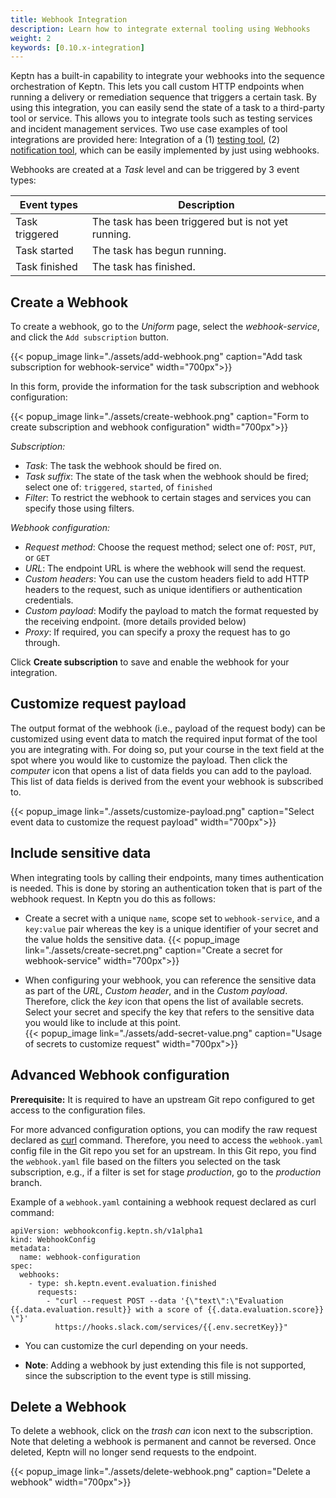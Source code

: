```yaml
---
title: Webhook Integration
description: Learn how to integrate external tooling using Webhooks
weight: 2
keywords: [0.10.x-integration]
---
```


Keptn has a built-in capability to integrate your webhooks into the sequence orchestration of Keptn. This lets you call custom HTTP endpoints when running a delivery or remediation sequence that triggers a certain task. By using this integration, you can easily send the state of a task to a third-party tool or service. This allows you to integrate tools such as testing services and incident management services. Two use case examples of tool integrations are provided here: Integration of a (1) [testing tool](../how_integrate/#testing-tools), (2) [notification tool](../how_integrate/#notification-tools), which can be easily implemented by just using webhooks.    

Webhooks are created at a *Task* level and can be triggered by 3 event types: 

| Event types    	| Description                                         	|
|----------------	|-----------------------------------------------------	|
| Task triggered 	| The task has been triggered but is not yet running. 	|
| Task started   	| The task has begun running.                         	|
| Task finished  	| The task has finished.                              	|

## Create a Webhook 

To create a webhook, go to the *Uniform* page, select the *webhook-service*, and click the `Add subscription` button. 

{{< popup_image
link="./assets/add-webhook.png"
caption="Add task subscription for webhook-service"
width="700px">}}

In this form, provide the information for the task subscription and webhook configuration: 

{{< popup_image
link="./assets/create-webhook.png"
caption="Form to create subscription and webhook configuration"
width="700px">}}

*Subscription:*

* *Task*: The task the webhook should be fired on.
* *Task suffix*: The state of the task when the webhook should be fired; select one of: `triggered`, `started`, of `finished`
* *Filter*: To restrict the webhook to certain stages and services you can specify those using filters. 

*Webhook configuration:*

* *Request method*: Choose the request method; select one of: `POST`, `PUT`, or `GET`
* *URL*: The endpoint URL is where the webhook will send the request. 
* *Custom headers*: You can use the custom headers field to add HTTP headers to the request, such as unique identifiers or authentication credentials.
* *Custom payload*: Modify the payload to match the format requested by the receiving endpoint. (more details provided below)
* *Proxy*: If required, you can specify a proxy the request has to go through.

Click **Create subscription** to save and enable the webhook for your integration.

## Customize request payload

The output format of the webhook (i.e., payload of the request body) can be customized using event data to match the required input format of the tool you are integrating with. For doing so, put your course in the text field at the spot where you would like to customize the payload. Then click the *computer* icon that opens a list of data fields you can add to the payload. This list of data fields is derived from the event your webhook is subscribed to. 

{{< popup_image
link="./assets/customize-payload.png"
caption="Select event data to customize the request payload"
width="700px">}}

## Include sensitive data

When integrating tools by calling their endpoints, many times authentication is needed. This is done by storing an authentication token that is part of the webhook request. In Keptn you do this as follows: 

* Create a secret with a unique `name`, scope set to `webhook-service`, and a `key:value` pair whereas the key is a unique identifier of your secret and the value holds the sensitive data.
  {{< popup_image
  link="./assets/create-secret.png"
  caption="Create a secret for webhook-service"
  width="700px">}}

* When configuring your webhook, you can reference the sensitive data as part of the *URL*, *Custom header*, and in the *Custom payload*. Therefore, click the *key* icon that opens the list of available secrets. Select your secret and specify the key that refers to the sensitive data you would like to include at this point.  
  {{< popup_image
  link="./assets/add-secret-value.png"
  caption="Usage of secrets to customize request"
  width="700px">}}

## Advanced Webhook configuration

**Prerequisite:** It is required to have an upstream Git repo configured to get access to the configuration files.  

For more advanced configuration options, you can modify the raw request declared as [curl](https://curl.se/) command. Therefore, you need to access the `webhook.yaml` config file in the Git repo you set for an upstream. In this Git repo, you find the `webhook.yaml` file based on the filters you selected on the task subscription, e.g., if a filter is set for stage *production*, go to the *production* branch. 

Example of a `webhook.yaml` containing a webhook request declared as curl command: 

```
apiVersion: webhookconfig.keptn.sh/v1alpha1
kind: WebhookConfig
metadata:
  name: webhook-configuration
spec:
  webhooks:
    - type: sh.keptn.event.evaluation.finished
      requests:
        - "curl --request POST --data '{\"text\":\"Evaluation {{.data.evaluation.result}} with a score of {{.data.evaluation.score}} \"}'
          https://hooks.slack.com/services/{{.env.secretKey}}"
```

* You can customize the curl depending on your needs. 

* **Note**: Adding a webhook by just extending this file is not supported, since the subscription to the event type is still missing. 

## Delete a Webhook

To delete a webhook, click on the *trash can* icon next to the subscription. Note that deleting a webhook is permanent and cannot be reversed. Once deleted, Keptn will no longer send requests to the endpoint.

{{< popup_image
link="./assets/delete-webhook.png"
caption="Delete a webhook"
width="700px">}}

